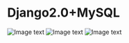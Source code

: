# Django2.0+MySQL

![Image text](https://github.com/liupenggg/music/blob/master/photo/1.png)
![Image text](https://github.com/liupenggg/music/blob/master/photo/6.png)
![Image text](https://github.com/liupenggg/music/blob/master/photo/7.png)
